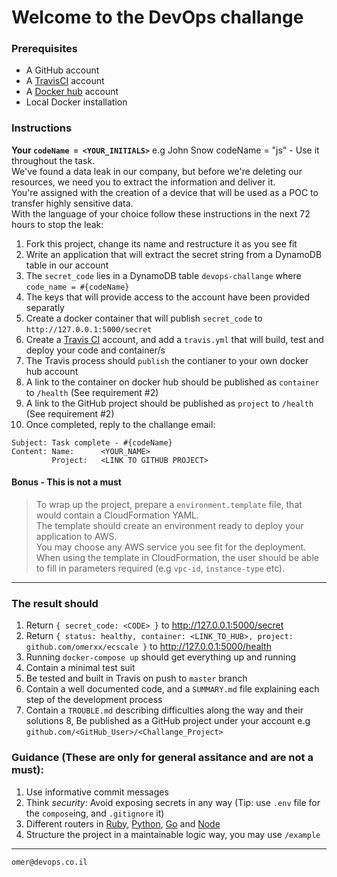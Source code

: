 # Welcome to the DevOps challange

### Prerequisites

* A GitHub account
* A [TravisCI](https://docs.travis-ci.com) account 
* A [Docker hub](https://hub.docker.com) account
* Local Docker installation


### Instructions

**Your `codeName = <YOUR_INITIALS>`** e.g John Snow codeName = "js" - Use it throughout the task.  
We've found a data leak in our company, but before we're deleting our resources, we need you to extract the information and deliver it.  
You're assigned with the creation of a device that will be used as a POC to transfer highly sensitive data.  
With the language of your choice follow these instructions in the next 72 hours to stop the leak:  

1. Fork this project, change its name and restructure it as you see fit
2. Write an application that will extract the secret string from a DynamoDB table in our account  
3. The `secret_code` lies in a DynamoDB table `devops-challange` where `code_name = #{codeName}` 
4. The keys that will provide access to the account have been provided separatly 
5. Create a docker container that will publish `secret_code` to `http://127.0.0.1:5000/secret`
6. Create a [Travis CI](https://travis-ci.org/) account, and add a `travis.yml` that will build, test and deploy your code and container/s
7. The Travis process should `publish` the contianer to your own docker hub account
8. A link to the container on docker hub should be published as `container` to `/health` (See requirement #2)
9. A link to the GitHub project should be published as `project` to `/health` (See requirement #2)
10. Once completed, reply to the challange email:
```
Subject: Task complete - #{codeName}
Content: Name:      <YOUR_NAME>
         Project:   <LINK TO GITHUB PROJECT>
```

#### Bonus - This is not a must
> To wrap up the project, prepare a `environment.template` file, that would contain a CloudFormation YAML.  
> The template should create an environment ready to deploy your application to AWS.  
> You may choose any AWS service you see fit for the deployment.  
> When using the template in CloudFormation, the user should be able to fill in parameters required (e.g `vpc-id`, `instance-type` etc).  

---

### The result should

1. Return `{ secret_code: <CODE> }` to http://127.0.0.1:5000/secret
2. Return `{ status: healthy, container: <LINK_TO_HUB>, project: github.com/omerxx/ecscale }` to http://127.0.0.1:5000/health
3. Running `docker-compose up` should get everything up and running
4. Contain a minimal test suit
5. Be tested and built in Travis on push to `master` branch
6. Contain a well documented code, and a `SUMMARY.md` file explaining each step of the development process
7. Contain a `TROUBLE.md` describing difficulties along the way and their solutions
8, Be published as a GitHub project under your account e.g `github.com/<GitHub_User>/<Challange_Project>`


### Guidance (These are only for general assitance and are not a must):

1. Use informative commit messages
2. Think *security*: Avoid exposing secrets in any way (Tip: use `.env` file for the `compose`ing, and `.gitignore` it)
3. Different routers in [Ruby](https://github.com/sinatra/sinatra), [Python](http://flask.pocoo.org/), [Go](https://golang.org/pkg/net/http/) and [Node](https://www.npmjs.com/package/http-server)
4. Structure the project in a maintainable logic way, you may use `/example`
---

```
omer@devops.co.il
```

